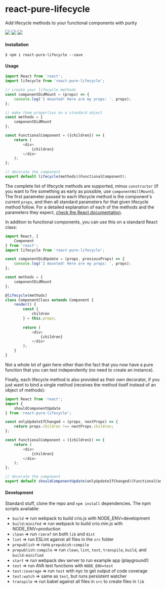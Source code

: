 # react-pure-lifecycle

Add lifecycle methods to your functional components with purity

<img src="https://img.shields.io/badge/build-passing-brightgreen.svg"/>
<img src="https://img.shields.io/badge/coverage-100%25-brightgreen.svg"/>
<img src="https://img.shields.io/badge/license-MIT-blue.svg"/>

#### Installation

    $ npm i react-pure-lifecycle --save
    
#### Usage

```javascript
import React from 'react';
import lifecycle from 'react-pure-lifecycle';

// create your lifecycle methods
const componentDidMount = (props) => {
    console.log('I mounted! Here are my props: ', props);
};

// make them properties on a standard object
const methods = {
    componentDidMount
};

const FunctionalComponent = ({children}) => {
    return (
        <div>
            {children}
        </div>
    );
};

// decorate the component
export default lifecycle(methods)(FunctionalComponent);
```

The complete list of lifecycle methods are supported, minus `constructor` (if you want to fire something as early as possible, use `componentWillMount`). The first parameter passed to each lifecycle method is the component's current `props`, and then all standard parameters for that given lifecycle method follow. For a detailed explanation of each of the methods and the parameters they expect, [check the React documentation](https://facebook.github.io/react/docs/react-component.html#the-component-lifecycle).

In addition to functional components, you can use this on a standard React class:

```javascript
import React, {
    Component
} from 'react';
import lifecycle from 'react-pure-lifecycle';

const componentDidUpdate = (props, previousProps) => {
    console.log('I mounted! Here are my props: ', props);
};

const methods = {
    componentDidMount
};

@lifecycle(methods)
class ComponentClass extends Component {
    render() {
        const {
            children
        } = this.props;
        
        return (
            <div>
                {children}
            </div>
        );
    }
}
```

Not a whole lot of gain here other than the fact that you now have a pure function that you can test independently (no need to create an instance).

Finally, each lifecycle method is also provided as their own decorator, if you just want to bind a single method (receives the method itself instead of an object of methods):

```javascript
import React from 'react';
import {
    shouldComponentUpdate
} from 'react-pure-lifecycle';

const onlyUpdateIfChanged = (props, nextProps) => {
    return props.children !== nextProps.children;
};

const FunctionalComponent = ({children}) => {
    return (
        <div>
            {children}
        </div>
    );
};

// decorate the component
export default shouldComponentUpdate(onlyUpdateIfChanged)(FunctionalComponent);
```

#### Development

Standard stuff, clone the repo and `npm install` dependencies. The npm scripts available:
* `build` => run webpack to build crio.js with NODE_ENV=development
* `build:minifed` => run webpack to build crio.min.js with NODE_ENV=production
* `clean` => run `rimraf` on both `lib` and `dist`
* `lint` => run ESLint against all files in the `src` folder
* `prepublish` => runs `prepubish:compile`
* `prepublish:compile` => run `clean`, `lint`, `test`, `transpile`, `build`, and `build-minified`
* `start` => run webpack dev server to run example app (playground!)
* `test` => run AVA test functions with `NODE_ENV=test`
* `test:coverage` => run `test` with nyc to get output of code coverage
* `test:watch` => same as `test`, but runs persistent watcher
* `transpile` => run babel against all files in `src` to create files in `lib`
